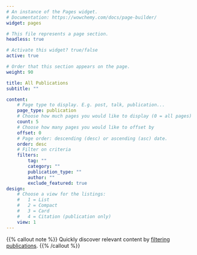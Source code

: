 ```yaml
---
# An instance of the Pages widget.
# Documentation: https://wowchemy.com/docs/page-builder/
widget: pages

# This file represents a page section.
headless: true

# Activate this widget? true/false
active: true

# Order that this section appears on the page.
weight: 90

title: All Publications
subtitle: ""

content:
    # Page type to display. E.g. post, talk, publication...
    page_type: publication
    # Choose how much pages you would like to display (0 = all pages)
    count: 5
    # Choose how many pages you would like to offset by
    offset: 0
    # Page order: descending (desc) or ascending (asc) date.
    order: desc
    # Filter on criteria
    filters:
        tag: ""
        category: ""
        publication_type: ""
        author: ""
        exclude_featured: true
design:
    # Choose a view for the listings:
    #   1 = List
    #   2 = Compact
    #   3 = Card
    #   4 = Citation (publication only)
    view: 1
---
```


{{% callout note %}}
Quickly discover relevant content by [filtering publications](./publication/).
{{% /callout %}}
